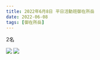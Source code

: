 ```yaml
---
title: 2022年6月8日 平日活動班御在所岳
date: 2022-06-08
tags: [御在所岳]
---
```


2名

![](/2022/06/08/20220608/1.jpg)
![](/2022/06/08/20220608/2.jpg)
